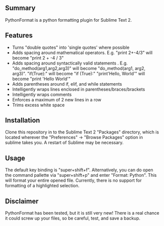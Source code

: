 ## Summary
PythonFormat is a python formatting plugin for Sublime Text 2.

## Features
* Turns "double quotes" into 'single quotes' where possible
* Adds spacing around mathematical operators. E.g. "print 2+-4/3" will become "print 2 + -4 / 3"
* Adds spacing around syntactically valid statements . E.g. "do_method(arg1,arg2,arg3)" will become "do_method(arg1, arg2, arg3)". "if(True):" will become "if (True):" "print'Hello, World'" will become "print 'Hello World'"
* Adds parentheses around if, elif, and while statements
* Intelligently wraps lines enclosed in parentheses/braces/brackets
* Intelligently wraps comments
* Enforces a maximum of 2 new lines in a row
* Trims excess white space  

## Installation
Clone this repository in to the Sublime Text 2 "Packages" directory, which is located wherever the "Preferences" -> "Browse Packages" option in sublime takes you. A restart of Sublime may be necessary.

## Usage
The default key binding is "super+shift+f". Alternatively, you can do open the command pallette via "super+shift+p" and enter "Format: Python". This will format your entire opened file. Currently, there is no support for formatting of a highlighted selection.

## Disclaimer
PythonFormat has been tested, but it is still very new! There is a real chance it could screw up your files, so be careful, test, and save a backup.

